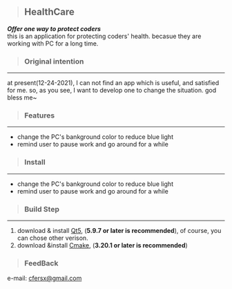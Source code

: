 >## HealthCare
***Offer one way to protect coders***  
this is an application for protecting coders' health. becasue they are working with PC for a long time.
  
>### Original intention
---
 at present(12-24-2021), I can not find an app which is useful, and satisfied for me. so, as you see, I  want to develop one to change the situation. god bless me~
    
>### Features
---
+ change the PC's bankground color to reduce blue light
+ remind user to pause work and go around for a while

>### Install
---
+ change the PC's bankground color to reduce blue light
+ remind user to pause work and go around for a while

>### Build Step
---
1. download & install [Qt5], (**5.9.7 or later is recommended**), of course, you can chose other verison.
2. download &install [Cmake], (**3.20.1 or later is recommended**)

[Qt5]: https://download.qt.io/archive/qt/5.9/5.9.7/
[Cmake]: https://cmake.org/download/

>### FeedBack
e-mail: cfersx@gmail.com